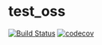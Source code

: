 # test_oss

[![Build Status](https://travis-ci.org/jnkm/test_oss.svg?branch=master)](https://travis-ci.org/jnkm/test_oss)
[![codecov](https://codecov.io/gh/jnkm/test_oss/branch/master/graph/badge.svg)](https://codecov.io/gh/jnkm/test_oss)
